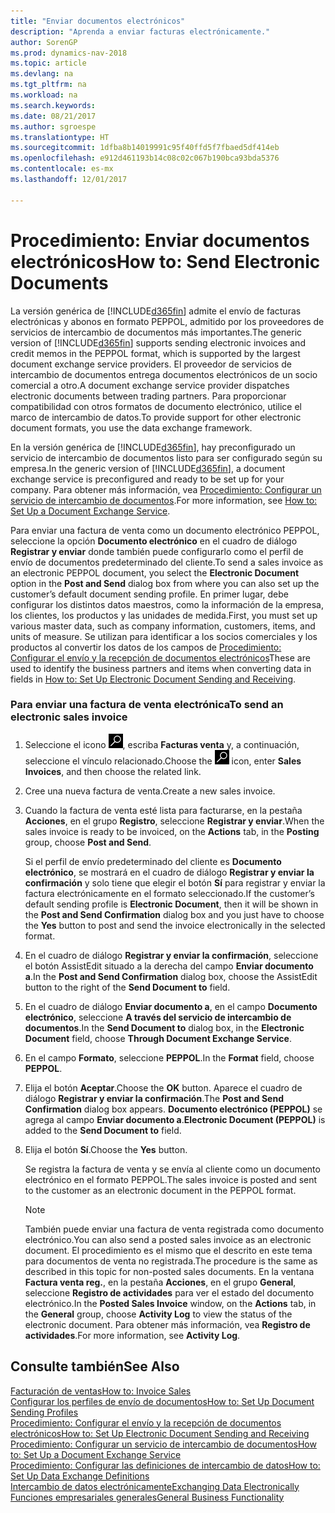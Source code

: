 ```yaml
---
title: "Enviar documentos electrónicos"
description: "Aprenda a enviar facturas electrónicamente."
author: SorenGP
ms.prod: dynamics-nav-2018
ms.topic: article
ms.devlang: na
ms.tgt_pltfrm: na
ms.workload: na
ms.search.keywords: 
ms.date: 08/21/2017
ms.author: sgroespe
ms.translationtype: HT
ms.sourcegitcommit: 1dfba8b14019991c95f40ffd5f7fbaed5df414eb
ms.openlocfilehash: e912d461193b14c08c02c067b190bca93bda5376
ms.contentlocale: es-mx
ms.lasthandoff: 12/01/2017

---
```

# <a name="how-to-send-electronic-documents"></a><span data-ttu-id="bbb6b-103">Procedimiento: Enviar documentos electrónicos</span><span class="sxs-lookup"><span data-stu-id="bbb6b-103">How to: Send Electronic Documents</span></span>
<span data-ttu-id="bbb6b-104">La versión genérica de [!INCLUDE[d365fin](includes/d365fin_md.md)] admite el envío de facturas electrónicas y abonos en formato PEPPOL, admitido por los proveedores de servicios de intercambio de documentos más importantes.</span><span class="sxs-lookup"><span data-stu-id="bbb6b-104">The generic version of [!INCLUDE[d365fin](includes/d365fin_md.md)] supports sending electronic invoices and credit memos in the PEPPOL format, which is supported by the largest document exchange service providers.</span></span> <span data-ttu-id="bbb6b-105">El proveedor de servicios de intercambio de documentos entrega documentos electrónicos de un socio comercial a otro.</span><span class="sxs-lookup"><span data-stu-id="bbb6b-105">A document exchange service provider dispatches electronic documents between trading partners.</span></span> <span data-ttu-id="bbb6b-106">Para proporcionar compatibilidad con otros formatos de documento electrónico, utilice el marco de intercambio de datos.</span><span class="sxs-lookup"><span data-stu-id="bbb6b-106">To provide support for other electronic document formats, you use the data exchange framework.</span></span>  

 <span data-ttu-id="bbb6b-107">En la versión genérica de [!INCLUDE[d365fin](includes/d365fin_md.md)], hay preconfigurado un servicio de intercambio de documentos listo para ser configurado según su empresa.</span><span class="sxs-lookup"><span data-stu-id="bbb6b-107">In the generic version of [!INCLUDE[d365fin](includes/d365fin_md.md)], a document exchange service is preconfigured and ready to be set up for your company.</span></span> <span data-ttu-id="bbb6b-108">Para obtener más información, vea [Procedimiento: Configurar un servicio de intercambio de documentos](across-how-to-set-up-a-document-exchange-service.md).</span><span class="sxs-lookup"><span data-stu-id="bbb6b-108">For more information, see [How to: Set Up a Document Exchange Service](across-how-to-set-up-a-document-exchange-service.md).</span></span>  

 <span data-ttu-id="bbb6b-109">Para enviar una factura de venta como un documento electrónico PEPPOL, seleccione la opción **Documento electrónico** en el cuadro de diálogo **Registrar y enviar** donde también puede configurarlo como el perfil de envío de documentos predeterminado del cliente.</span><span class="sxs-lookup"><span data-stu-id="bbb6b-109">To send a sales invoice as an electronic PEPPOL document, you select the **Electronic Document** option in the **Post and Send** dialog box from where you can also set up the customer’s default document sending profile.</span></span> <span data-ttu-id="bbb6b-110">En primer lugar, debe configurar los distintos datos maestros, como la información de la empresa, los clientes, los productos y las unidades de medida.</span><span class="sxs-lookup"><span data-stu-id="bbb6b-110">First, you must set up various master data, such as company information, customers, items, and units of measure.</span></span> <span data-ttu-id="bbb6b-111">Se utilizan para identificar a los socios comerciales y los productos al convertir los datos de los campos de [Procedimiento: Configurar el envío y la recepción de documentos electrónicos](across-how-to-set-up-electronic-document-sending-and-receiving.md)</span><span class="sxs-lookup"><span data-stu-id="bbb6b-111">These are used to identify the business partners and items when converting data in fields in [How to: Set Up Electronic Document Sending and Receiving](across-how-to-set-up-electronic-document-sending-and-receiving.md).</span></span>  

### <a name="to-send-an-electronic-sales-invoice"></a><span data-ttu-id="bbb6b-112">Para enviar una factura de venta electrónica</span><span class="sxs-lookup"><span data-stu-id="bbb6b-112">To send an electronic sales invoice</span></span>  

1.  <span data-ttu-id="bbb6b-113">Seleccione el icono ![Buscar página o informe](media/ui-search/search_small.png "icono Buscar página o informe"), escriba **Facturas venta** y, a continuación, seleccione el vínculo relacionado.</span><span class="sxs-lookup"><span data-stu-id="bbb6b-113">Choose the ![Search for Page or Report](media/ui-search/search_small.png "Search for Page or Report icon") icon, enter **Sales Invoices**, and then choose the related link.</span></span>  

2.  <span data-ttu-id="bbb6b-114">Cree una nueva factura de venta.</span><span class="sxs-lookup"><span data-stu-id="bbb6b-114">Create a new sales invoice.</span></span>  

3.  <span data-ttu-id="bbb6b-115">Cuando la factura de venta esté lista para facturarse, en la pestaña **Acciones**, en el grupo **Registro**, seleccione **Registrar y enviar**.</span><span class="sxs-lookup"><span data-stu-id="bbb6b-115">When the sales invoice is ready to be invoiced, on the **Actions** tab, in the **Posting** group, choose **Post and Send**.</span></span>  

     <span data-ttu-id="bbb6b-116">Si el perfil de envío predeterminado del cliente es **Documento electrónico**, se mostrará en el cuadro de diálogo **Registrar y enviar la confirmación** y solo tiene que elegir el botón **Sí** para registrar y enviar la factura electrónicamente en el formato seleccionado.</span><span class="sxs-lookup"><span data-stu-id="bbb6b-116">If the customer’s default sending profile is **Electronic Document**, then it will be shown in the **Post and Send Confirmation** dialog box and you just have to choose the **Yes** button to post and send the invoice electronically in the selected format.</span></span>  

4.  <span data-ttu-id="bbb6b-117">En el cuadro de diálogo **Registrar y enviar la confirmación**, seleccione el botón AssistEdit situado a la derecha del campo **Enviar documento a**.</span><span class="sxs-lookup"><span data-stu-id="bbb6b-117">In the **Post and Send Confirmation** dialog box, choose the AssistEdit button to the right of the **Send Document to** field.</span></span>  

5.  <span data-ttu-id="bbb6b-118">En el cuadro de diálogo **Enviar documento a**, en el campo **Documento electrónico**, seleccione **A través del servicio de intercambio de documentos**.</span><span class="sxs-lookup"><span data-stu-id="bbb6b-118">In the **Send Document to** dialog box, in the **Electronic Document** field, choose **Through Document Exchange Service**.</span></span>  

6.  <span data-ttu-id="bbb6b-119">En el campo **Formato**, seleccione **PEPPOL**.</span><span class="sxs-lookup"><span data-stu-id="bbb6b-119">In the **Format** field, choose **PEPPOL**.</span></span>  

7.  <span data-ttu-id="bbb6b-120">Elija el botón **Aceptar**.</span><span class="sxs-lookup"><span data-stu-id="bbb6b-120">Choose the **OK** button.</span></span> <span data-ttu-id="bbb6b-121">Aparece el cuadro de diálogo **Registrar y enviar la confirmación**.</span><span class="sxs-lookup"><span data-stu-id="bbb6b-121">The **Post and Send Confirmation** dialog box appears.</span></span> <span data-ttu-id="bbb6b-122">**Documento electrónico (PEPPOL)** se agrega al campo **Enviar documento a**.</span><span class="sxs-lookup"><span data-stu-id="bbb6b-122">**Electronic Document (PEPPOL)** is added to the **Send Document to** field.</span></span>  

8.  <span data-ttu-id="bbb6b-123">Elija el botón **Sí**.</span><span class="sxs-lookup"><span data-stu-id="bbb6b-123">Choose the **Yes** button.</span></span>  

     <span data-ttu-id="bbb6b-124">Se registra la factura de venta y se envía al cliente como un documento electrónico en el formato PEPPOL.</span><span class="sxs-lookup"><span data-stu-id="bbb6b-124">The sales invoice is posted and sent to the customer as an electronic document in the PEPPOL format.</span></span>  

    > [!NOTE]  
    >  <span data-ttu-id="bbb6b-125">También puede enviar una factura de venta registrada como documento electrónico.</span><span class="sxs-lookup"><span data-stu-id="bbb6b-125">You can also send a posted sales invoice as an electronic document.</span></span> <span data-ttu-id="bbb6b-126">El procedimiento es el mismo que el descrito en este tema para documentos de venta no registrada.</span><span class="sxs-lookup"><span data-stu-id="bbb6b-126">The procedure is the same as described in this topic for non-posted sales documents.</span></span> <span data-ttu-id="bbb6b-127">En la ventana **Factura venta reg.**, en la pestaña **Acciones**, en el grupo **General**, seleccione **Registro de actividades** para ver el estado del documento electrónico.</span><span class="sxs-lookup"><span data-stu-id="bbb6b-127">In the **Posted Sales Invoice** window, on the **Actions** tab, in the **General** group, choose **Activity Log** to view the status of the electronic document.</span></span> <span data-ttu-id="bbb6b-128">Para obtener más información, vea **Registro de actividades**.</span><span class="sxs-lookup"><span data-stu-id="bbb6b-128">For more information, see **Activity Log**.</span></span>  

## <a name="see-also"></a><span data-ttu-id="bbb6b-129">Consulte también</span><span class="sxs-lookup"><span data-stu-id="bbb6b-129">See Also</span></span>  
[<span data-ttu-id="bbb6b-130">Facturación de ventas</span><span class="sxs-lookup"><span data-stu-id="bbb6b-130">How to: Invoice Sales</span></span>](sales-how-invoice-sales.md)  
[<span data-ttu-id="bbb6b-131">Configurar los perfiles de envío de documentos</span><span class="sxs-lookup"><span data-stu-id="bbb6b-131">How to: Set Up Document Sending Profiles</span></span>](sales-how-setup-document-send-profiles.md)  
[<span data-ttu-id="bbb6b-132">Procedimiento: Configurar el envío y la recepción de documentos electrónicos</span><span class="sxs-lookup"><span data-stu-id="bbb6b-132">How to: Set Up Electronic Document Sending and Receiving</span></span>](across-how-to-set-up-electronic-document-sending-and-receiving.md)  
[<span data-ttu-id="bbb6b-133">Procedimiento: Configurar un servicio de intercambio de documentos</span><span class="sxs-lookup"><span data-stu-id="bbb6b-133">How to: Set Up a Document Exchange Service</span></span>](across-how-to-set-up-a-document-exchange-service.md)  
[<span data-ttu-id="bbb6b-134">Procedimiento: Configurar las definiciones de intercambio de datos</span><span class="sxs-lookup"><span data-stu-id="bbb6b-134">How to: Set Up Data Exchange Definitions</span></span>](across-how-to-set-up-data-exchange-definitions.md)  
[<span data-ttu-id="bbb6b-135">Intercambio de datos electrónicamente</span><span class="sxs-lookup"><span data-stu-id="bbb6b-135">Exchanging Data Electronically</span></span>](across-data-exchange.md)  
[<span data-ttu-id="bbb6b-136">Funciones empresariales generales</span><span class="sxs-lookup"><span data-stu-id="bbb6b-136">General Business Functionality</span></span>](ui-across-business-areas.md)  

